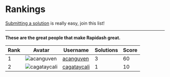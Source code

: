 # Rankings

<p class="tip">
<a href="#/submit-a-solution">Submitting a solution</a> is really easy, join this list!
</p> 

___
**These are the great people that make Rapidash great.**  

    
| Rank | Avatar | Username  | Solutions | Score |
|------|--------|-----------|-------|-----------|
| 1  |    ![acanguven](https://github.com/acanguven.png?size=60)    | [acanguven](https://github.com/acanguven) |     3     | 60   |
| 2  |    ![cagataycali](https://github.com/cagataycali.png?size=60)    | [cagataycali](https://github.com/cagataycali) |     1     | 10   |

